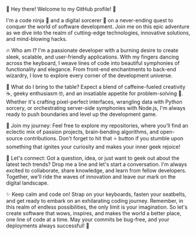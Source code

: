 👋 Hey there! Welcome to my GitHub profile! 🚀

I'm a code ninja 🥷 and a digital sorcerer 🔮 on a never-ending quest to conquer the world of software development. Join me on this epic adventure as we dive into the realm of cutting-edge technologies, innovative solutions, and mind-blowing hacks.

🔥 Who am I?
I'm a passionate developer with a burning desire to create sleek, scalable, and user-friendly applications. With my fingers dancing across the keyboard, I weave lines of code into beautiful symphonies of functionality and elegance. From front-end enchantments to back-end wizardry, I love to explore every corner of the development universe.

🌟 What do I bring to the table?
Expect a blend of caffeine-fueled creativity ☕, geeky enthusiasm 🤓, and an insatiable appetite for problem-solving 🧩. Whether it's crafting pixel-perfect interfaces, wrangling data with Python sorcery, or orchestrating server-side symphonies with Node.js, I'm always ready to push boundaries and level up the development game.

🚀 Join my journey:
Feel free to explore my repositories, where you'll find an eclectic mix of passion projects, brain-bending algorithms, and open-source contributions. Don't forget to hit that ⭐ button if you stumble upon something that ignites your curiosity and makes your inner geek rejoice!

💬 Let's connect:
Got a question, idea, or just want to geek out about the latest tech trends? Drop me a line and let's start a conversation. I'm always excited to collaborate, share knowledge, and learn from fellow developers. Together, we'll ride the waves of innovation and leave our mark on the digital landscape.

✨ Keep calm and code on!
Strap on your keyboards, fasten your seatbelts, and get ready to embark on an exhilarating coding journey. Remember, in this realm of endless possibilities, the only limit is your imagination. So let's create software that wows, inspires, and makes the world a better place, one line of code at a time. May your commits be bug-free, and your deployments always successful! 🌟
